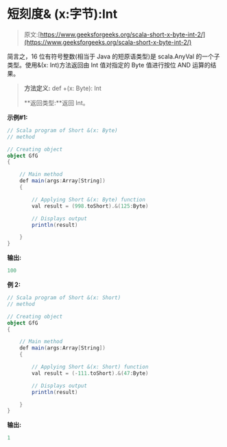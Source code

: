 # 短刻度& (x:字节):Int

> 原文:[https://www.geeksforgeeks.org/scala-short-x-byte-int-2/](https://www.geeksforgeeks.org/scala-short-x-byte-int-2/)

简言之，16 位有符号整数(相当于 Java 的短原语类型)是 scala.AnyVal 的一个子类型。使用&(x: Int)方法返回由 Int 值对指定的 Byte 值进行按位 AND 运算的结果。

> **方法定义:** def +(x: Byte): Int
> 
> **返回类型:**返回 Int。

**示例#1:**

```scala
// Scala program of Short &(x: Byte) 
// method 

// Creating object 
object GfG 
{ 

    // Main method 
    def main(args:Array[String]) 
    { 

        // Applying Short &(x: Byte) function 
        val result = (998.toShort).&(125:Byte)

        // Displays output 
        println(result) 

    } 
} 
```

**输出:**

```scala
100

```

**例 2:**

```scala
// Scala program of Short &(x: Short) 
// method 

// Creating object 
object GfG 
{ 

    // Main method 
    def main(args:Array[String]) 
    { 

        // Applying Short &(x: Short) function 
        val result = (-111.toShort).&(47:Byte)

        // Displays output 
        println(result) 

    } 
} 
```

**输出:**

```scala
1

```
